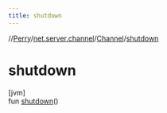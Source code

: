 ```yaml
---
title: shutdown
---
```

//[Perry](../../../index.html)/[net.server.channel](../index.html)/[Channel](index.html)/[shutdown](shutdown.html)



# shutdown



[jvm]\
fun [shutdown](shutdown.html)()





